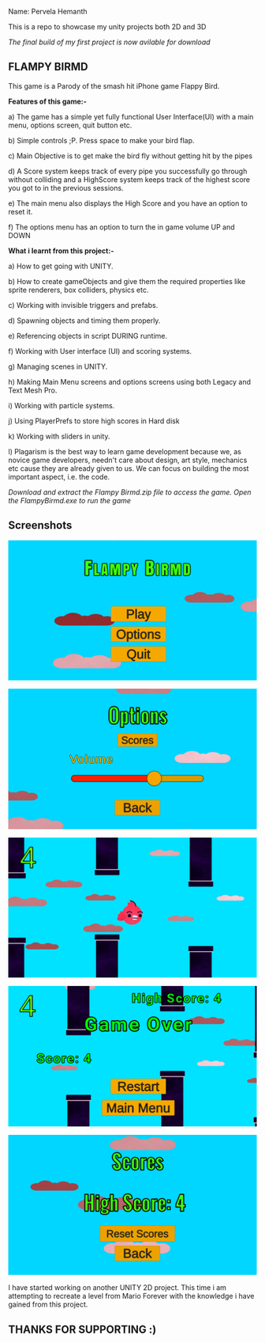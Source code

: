 Name: Pervela Hemanth

This is a repo to showcase my unity projects both 2D and 3D

*The final build of my first project is now avilable for download*

## FLAMPY BIRMD

This game is a Parody of the smash hit iPhone game Flappy Bird.

**Features of this game:-**

a) The game has a simple yet fully functional User Interface(UI) with a main menu, options screen, quit button etc.

b) Simple controls ;P. Press space to make your bird flap.

c) Main Objective is to get make the bird fly without getting hit by the pipes

d) A Score system keeps track of every pipe you successfully go through without colliding and a HighScore system keeps track of the highest score you got to in the previous sessions.

e) The main menu also displays the High Score and you have an option to reset it.

f) The options menu has an option to turn the in game volume UP and DOWN

**What i learnt from this project:-**

a) How to get going with UNITY.

b) How to create gameObjects and give them the required properties like sprite renderers, box colliders, physics etc.

c) Working with invisible triggers and prefabs.

d) Spawning objects and timing them properly.

e) Referencing objects in script DURING runtime.

f) Working with User interface (UI) and scoring systems.

g) Managing scenes in UNITY.

h) Making Main Menu screens and options screens using both Legacy and Text Mesh Pro.

i) Working with particle systems.

j) Using PlayerPrefs to store high scores in Hard disk

k) Working with sliders in unity.

l) Plagarism is the best way to learn game development because we, as novice game developers, needn't care about design, art style, mechanics etc cause they are already given to us. We can focus on building the most important aspect, i.e. the code.

*Download and extract the Flampy Birmd.zip file to access the game.*
*Open the FlampyBirmd.exe to run the game*

## Screenshots

![Title screen](https://github.com/pervelaHemanth/myUnityProjects/blob/flampy-birmd/ScreenShots/Main%20Menu.png)

![Options Screen](https://github.com/pervelaHemanth/myUnityProjects/blob/flampy-birmd/ScreenShots/Options%20Screen.png)

![Game Screenshot](https://github.com/pervelaHemanth/myUnityProjects/blob/flampy-birmd/ScreenShots/Game.png)

![Game Over Screen](https://github.com/pervelaHemanth/myUnityProjects/blob/flampy-birmd/ScreenShots/Game%20Over%20Screen.png)

![High Scores Screen](https://github.com/pervelaHemanth/myUnityProjects/blob/flampy-birmd/ScreenShots/High%20Scores%20Screen.png)

I have started working on another UNITY 2D project. This time i am attempting to recreate a level from Mario Forever with the knowledge i have gained from this project.

## THANKS FOR SUPPORTING :)
